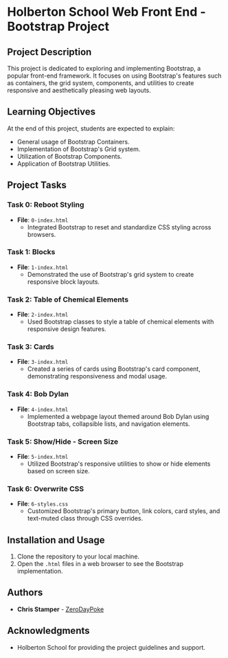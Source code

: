 # Holberton School Web Front End - Bootstrap Project

## Project Description

This project is dedicated to exploring and implementing Bootstrap, a popular front-end framework. It focuses on using Bootstrap's features such as containers, the grid system, components, and utilities to create responsive and aesthetically pleasing web layouts.

## Learning Objectives

At the end of this project, students are expected to explain:

- General usage of Bootstrap Containers.
- Implementation of Bootstrap's Grid system.
- Utilization of Bootstrap Components.
- Application of Bootstrap Utilities.

## Project Tasks

### Task 0: Reboot Styling

- **File**: `0-index.html`
  - Integrated Bootstrap to reset and standardize CSS styling across browsers.

### Task 1: Blocks

- **File**: `1-index.html`
  - Demonstrated the use of Bootstrap's grid system to create responsive block layouts.

### Task 2: Table of Chemical Elements

- **File**: `2-index.html`
  - Used Bootstrap classes to style a table of chemical elements with responsive design features.

### Task 3: Cards

- **File**: `3-index.html`
  - Created a series of cards using Bootstrap's card component, demonstrating responsiveness and modal usage.

### Task 4: Bob Dylan

- **File**: `4-index.html`
  - Implemented a webpage layout themed around Bob Dylan using Bootstrap tabs, collapsible lists, and navigation elements.

### Task 5: Show/Hide - Screen Size

- **File**: `5-index.html`
  - Utilized Bootstrap's responsive utilities to show or hide elements based on screen size.

### Task 6: Overwrite CSS

- **File**: `6-styles.css`
  - Customized Bootstrap's primary button, link colors, card styles, and text-muted class through CSS overrides.

## Installation and Usage

1. Clone the repository to your local machine.
2. Open the `.html` files in a web browser to see the Bootstrap implementation.

## Authors

- **Chris Stamper** - [ZeroDayPoke](https://github.com/ZeroDayPoke)

## Acknowledgments

- Holberton School for providing the project guidelines and support.

